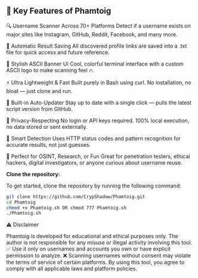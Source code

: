 ## 🚀 Key Features of Phamtoig
🔍 Username Scanner Across 70+ Platforms
Detect if a username exists on major sites like Instagram, GitHub, Reddit, Facebook, and many more.

💾 Automatic Result Saving
All discovered profile links are saved into a .txt file for quick access and future reference.

🎨 Stylish ASCII Banner UI
Cool, colorful terminal interface with a custom ASCII logo to make scanning feel 🔥.

⚡ Ultra Lightweight & Fast
Built purely in Bash using curl. No installation, no bloat — just clone and run.

🔄 Built-in Auto-Updater
Stay up to date with a single click — pulls the latest script version from GitHub.

🔐 Privacy-Respecting
No login or API keys required. 100% local execution, no data stored or sent externally.

🧠 Smart Detection
Uses HTTP status codes and pattern recognition for accurate results, not just guesses.

🧰 Perfect for OSINT, Research, or Fun
Great for penetration testers, ethical hackers, digital investigators, or anyone curious about username reuse.

**Clone the repository:**

To get started, clone the repository by running the following command:

```bash
git clone https://github.com/CrypShadow/Phamtoig.git
cd Phamtoig
chmod +x Phamtoig.sh OR chmod 777 Phamtoig.sh
./Phamtoig.sh
```

⚠️ Disclaimer

Phamtoig is developed for educational and ethical purposes only.
The author is not responsible for any misuse or illegal activity involving this tool.
✅ Use it only on usernames and accounts you own or have explicit permission to analyze.
❌ Scanning usernames without consent may violate the terms of service of certain platforms.
By using this tool, you agree to comply with all applicable laws and platform policies.
